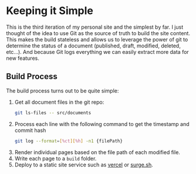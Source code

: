 # Keeping it Simple

This is the third iteration of my personal site and the simplest by far. I just thought of the idea to use Git as the source of truth to build the site content. This makes the build stateless and allows us to leverage the power of git to determine the status of a document (published, draft, modified, deleted, etc...). And because Git logs everything we can easily extract more data for new features.

## Build Process

The build process turns out to be quite simple:

1. Get all document files in the git repo:
    ```sh
    git ls-files -- src/documents
    ```
2. Process each line with the following command to get the timestamp and commit hash
    ```sh
    git log --format=[%ct][%h] -n1 {filePath}
    ```
3. Render individual pages based on the file path of each modified file.
4. Write each page to a `build` folder.
5. Deploy to a static site service such as [vercel](https://vercel.com) or [surge.sh](https://surge.sh).
